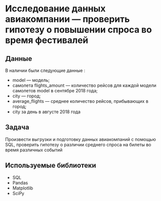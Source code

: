 # Исследование данных авиакомпании — проверить гипотезу о повышении спроса во время фестивалей



## Данные

В наличии были следующие данные :
- model — модель;
- самолета flights_amount — количество рейсов для каждой модели самолетов model в сентябре 2018 года;
- city — город;
- average_flights — среднее количество рейсов, прибывающих в город;
- city за день в августе 2018 года

## Задача

Произвести выгрузки и подготовку данных авиакомпаний с помощью SQL, проверить гипотезу о различии среднего спроса на билеты во время различных событий

## Используемые библиотеки
- SQL
- Pandas
- Matplotlib
- SciPy

